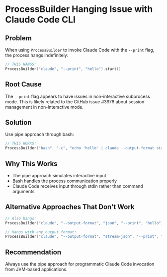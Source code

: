 # ProcessBuilder Hanging Issue with Claude Code CLI

## Problem

When using `ProcessBuilder` to invoke Claude Code with the `--print` flag, the process hangs indefinitely:

```kotlin
// THIS HANGS:
ProcessBuilder("claude", "--print", "hello").start()
```

## Root Cause

The `--print` flag appears to have issues in non-interactive subprocess mode. This is likely related to the GitHub issue #3976 about session management in non-interactive mode.

## Solution

Use pipe approach through bash:

```kotlin
// THIS WORKS:
ProcessBuilder("bash", "-c", "echo 'hello' | claude --output-format stream-json").start()
```

## Why This Works

- The pipe approach simulates interactive input
- Bash handles the process communication properly
- Claude Code receives input through stdin rather than command arguments

## Alternative Approaches That Don't Work

```kotlin
// Also hangs:
ProcessBuilder("claude", "--output-format", "json", "--print", "hello").start()

// Hangs with any output format:
ProcessBuilder("claude", "--output-format", "stream-json", "--print", "hello").start()
```

## Recommendation

Always use the pipe approach for programmatic Claude Code invocation from JVM-based applications.